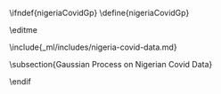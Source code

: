 \ifndef{nigeriaCovidGp}
\define{nigeriaCovidGp}

\editme


\include{_ml/includes/nigeria-covid-data.md}

\subsection{Gaussian Process on Nigerian Covid Data}


\endif
